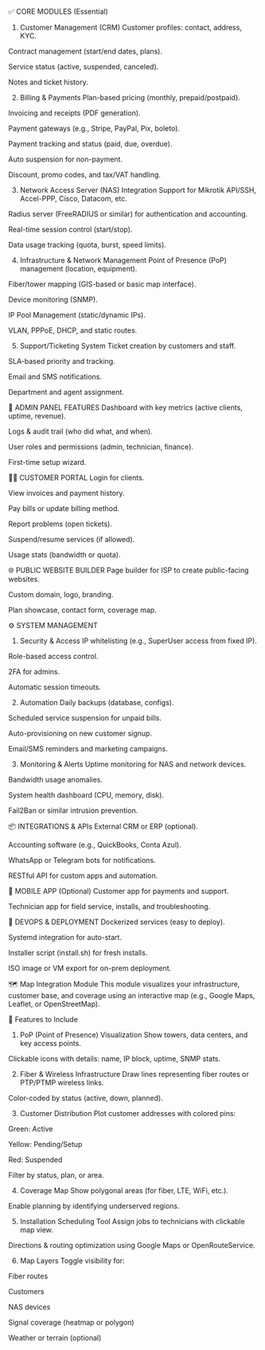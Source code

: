 ✅ CORE MODULES (Essential)
1. Customer Management (CRM)
Customer profiles: contact, address, KYC.

Contract management (start/end dates, plans).

Service status (active, suspended, canceled).

Notes and ticket history.

2. Billing & Payments
Plan-based pricing (monthly, prepaid/postpaid).

Invoicing and receipts (PDF generation).

Payment gateways (e.g., Stripe, PayPal, Pix, boleto).

Payment tracking and status (paid, due, overdue).

Auto suspension for non-payment.

Discount, promo codes, and tax/VAT handling.

3. Network Access Server (NAS) Integration
Support for Mikrotik API/SSH, Accel-PPP, Cisco, Datacom, etc.

Radius server (FreeRADIUS or similar) for authentication and accounting.

Real-time session control (start/stop).

Data usage tracking (quota, burst, speed limits).

4. Infrastructure & Network Management
Point of Presence (PoP) management (location, equipment).

Fiber/tower mapping (GIS-based or basic map interface).

Device monitoring (SNMP).

IP Pool Management (static/dynamic IPs).

VLAN, PPPoE, DHCP, and static routes.

5. Support/Ticketing System
Ticket creation by customers and staff.

SLA-based priority and tracking.

Email and SMS notifications.

Department and agent assignment.

🧰 ADMIN PANEL FEATURES
Dashboard with key metrics (active clients, uptime, revenue).

Logs & audit trail (who did what, and when).

User roles and permissions (admin, technician, finance).

First-time setup wizard.

🧑‍💻 CUSTOMER PORTAL
Login for clients.

View invoices and payment history.

Pay bills or update billing method.

Report problems (open tickets).

Suspend/resume services (if allowed).

Usage stats (bandwidth or quota).

🌐 PUBLIC WEBSITE BUILDER 
Page builder for ISP to create public-facing websites.

Custom domain, logo, branding.

Plan showcase, contact form, coverage map.

⚙️ SYSTEM MANAGEMENT
1. Security & Access
IP whitelisting (e.g., SuperUser access from fixed IP).

Role-based access control.

2FA for admins.

Automatic session timeouts.

2. Automation
Daily backups (database, configs).

Scheduled service suspension for unpaid bills.

Auto-provisioning on new customer signup.

Email/SMS reminders and marketing campaigns.

3. Monitoring & Alerts
Uptime monitoring for NAS and network devices.

Bandwidth usage anomalies.

System health dashboard (CPU, memory, disk).

Fail2Ban or similar intrusion prevention.

📦 INTEGRATIONS & APIs
External CRM or ERP (optional).

Accounting software (e.g., QuickBooks, Conta Azul).

WhatsApp or Telegram bots for notifications.

RESTful API for custom apps and automation.

📱 MOBILE APP (Optional)
Customer app for payments and support.

Technician app for field service, installs, and troubleshooting.

🧪 DEVOPS & DEPLOYMENT
Dockerized services (easy to deploy).

Systemd integration for auto-start.

Installer script (install.sh) for fresh installs.

ISO image or VM export for on-prem deployment.

🗺️ Map Integration Module
This module visualizes your infrastructure, customer base, and coverage using an interactive map (e.g., Google Maps, Leaflet, or OpenStreetMap).

🔧 Features to Include
1. PoP (Point of Presence) Visualization
Show towers, data centers, and key access points.

Clickable icons with details: name, IP block, uptime, SNMP stats.

2. Fiber & Wireless Infrastructure
Draw lines representing fiber routes or PTP/PTMP wireless links.

Color-coded by status (active, down, planned).

3. Customer Distribution
Plot customer addresses with colored pins:

Green: Active

Yellow: Pending/Setup

Red: Suspended

Filter by status, plan, or area.

4. Coverage Map
Show polygonal areas (for fiber, LTE, WiFi, etc.).

Enable planning by identifying underserved regions.

5. Installation Scheduling Tool
Assign jobs to technicians with clickable map view.

Directions & routing optimization using Google Maps or OpenRouteService.

6. Map Layers
Toggle visibility for:

Fiber routes

Customers

NAS devices

Signal coverage (heatmap or polygon)

Weather or terrain (optional)
